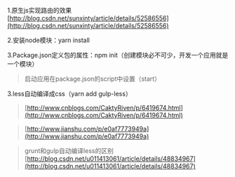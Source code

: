 1.原生js实现路由的效果
[http://blog.csdn.net/sunxinty/article/details/52586556](http://blog.csdn.net/sunxinty/article/details/52586556)

2.安装node模块：yarn install

3.Package.json定义包的属性：npm init（创建模块必不可少，开发一个应用就是一个模块）
> 启动应用在package.json的script中设置（start）

3.less自动编译成css（yarn add gulp-less）


> [http://www.cnblogs.com/CaktyRiven/p/6419674.html](http://www.cnblogs.com/CaktyRiven/p/6419674.html)

> [http://www.jianshu.com/p/e0af7773949a](http://www.jianshu.com/p/e0af7773949a)

> grunt和gulp自动编译less的区别
> [http://blog.csdn.net/u011413061/article/details/48834967](http://blog.csdn.net/u011413061/article/details/48834967)

